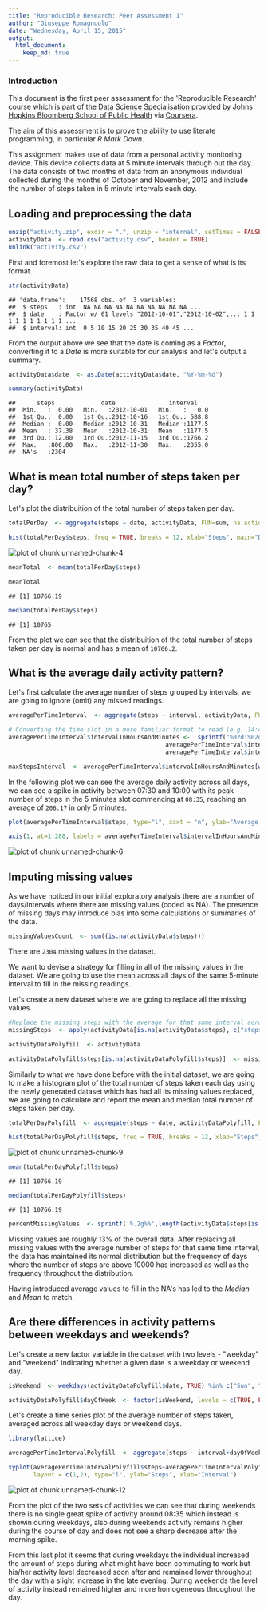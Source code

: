 ```yaml
---
title: "Reproducible Research: Peer Assessment 1"
author: "Giuseppe Romagnuolo"
date: "Wednesday, April 15, 2015"
output: 
  html_document:
    keep_md: true
---
```


### Introduction

This document is the first peer assessment for the 'Reproducible Research' course which is part of the [Data Science Specialisation][dss] provided by [Johns Hopkins Bloomberg School of Public Health][jhsph] via [Coursera][co].

The aim of this assessment is to prove the ability to use literate programming, in particular *R Mark Down*.

This assignment makes use of data from a personal activity monitoring device. This device collects data at 5 minute intervals through out the day. The data consists of two months of data from an anonymous individual collected during the months of October and November, 2012 and include the number of steps taken in 5 minute intervals each day.

[dss]: https://www.coursera.org/specialization/jhudatascience/1
[jhsph]: http://www.jhsph.edu/
[co]: https://www.coursera.org/

## Loading and preprocessing the data


```r
unzip("activity.zip", exdir = ".", unzip = "internal", setTimes = FALSE) #unzips the file
activityData  <- read.csv("activity.csv", header = TRUE)
unlink("activity.csv")
```

First and foremost let's explore the raw data to get a sense of what is its format.


```r
str(activityData)
```

```
## 'data.frame':	17568 obs. of  3 variables:
##  $ steps   : int  NA NA NA NA NA NA NA NA NA NA ...
##  $ date    : Factor w/ 61 levels "2012-10-01","2012-10-02",..: 1 1 1 1 1 1 1 1 1 1 ...
##  $ interval: int  0 5 10 15 20 25 30 35 40 45 ...
```

From the output above we see that the date is coming as a *Factor*, converting it to a *Date* is more suitable for 
our analysis and let's output a summary.


```r
activityData$date  <- as.Date(activityData$date, "%Y-%m-%d")

summary(activityData) 
```

```
##      steps             date               interval     
##  Min.   :  0.00   Min.   :2012-10-01   Min.   :   0.0  
##  1st Qu.:  0.00   1st Qu.:2012-10-16   1st Qu.: 588.8  
##  Median :  0.00   Median :2012-10-31   Median :1177.5  
##  Mean   : 37.38   Mean   :2012-10-31   Mean   :1177.5  
##  3rd Qu.: 12.00   3rd Qu.:2012-11-15   3rd Qu.:1766.2  
##  Max.   :806.00   Max.   :2012-11-30   Max.   :2355.0  
##  NA's   :2304
```


## What is mean total number of steps taken per day?

Let's plot the distribuition of the total number of steps taken per day.


```r
totalPerDay  <- aggregate(steps ~ date, activityData, FUN=sum, na.action = na.omit)

hist(totalPerDay$steps, freq = TRUE, breaks = 12, xlab="Steps", main="Distribution of total steps taken per day (na omitted)")
```

![plot of chunk unnamed-chunk-4](figure/unnamed-chunk-4-1.png) 

```r
meanTotal  <- mean(totalPerDay$steps)

meanTotal
```

```
## [1] 10766.19
```

```r
median(totalPerDay$steps)
```

```
## [1] 10765
```

From the plot we can see that the distribuition of the total number of steps taken per day is normal and has a mean of ``10766.2``.


## What is the average daily activity pattern?

Let's first calculate the average number of steps grouped by intervals, we are going to ignore (omit) any missed readings.


```r
averagePerTimeInterval  <- aggregate(steps ~ interval, activityData, FUN=mean, na.action = na.omit)

# Converting the time slot in a more familiar format to read (e.g. 14:45 as opposed to 1445)
averagePerTimeInterval$intervalInHoursAndMinutes <-  sprintf("%02d:%02d", 
                                            averagePerTimeInterval$interval%/%100, 
                                            averagePerTimeInterval$interval%%100) 

maxStepsInterval  <- averagePerTimeInterval$intervalInHoursAndMinutes[which(averagePerTimeInterval$steps == max(averagePerTimeInterval$steps))]
```


In the following plot we can see the average daily activity across all days, we can see a spike in activity between 07:30 and 10:00 with its peak number of steps in the 5 minutes slot commencing at ``08:35``, reaching an average of ``206.17`` in only 5 minutes.




```r
plot(averagePerTimeInterval$steps, type="l", xaxt = "n", ylab="Average Steps", xlab="Time of day", main = "Average daily activity pattern")

axis(1, at=1:288, labels = averagePerTimeInterval$intervalInHoursAndMinutes)
```

![plot of chunk unnamed-chunk-6](figure/unnamed-chunk-6-1.png) 


## Imputing missing values

As we have noticed in our initial exploratory analysis there are a number of days/intervals where there are missing values (coded as NA). The presence of missing days may introduce bias into some calculations or summaries of the data.


```r
missingValuesCount  <- sum((is.na(activityData$steps)))
```

There are ``2304`` missing values in the dataset.

We want to devise a strategy for filling in all of the missing values in the dataset. We are going to use the mean across all days of the same 5-minute interval to fill in the missing readings.

Let's create a new dataset where we are going to replace all the missing values.


```r
#Replace the missing steps with the average for that same interval across all days
missingSteps  <- apply(activityData[is.na(activityData$steps), c("steps", "interval")],1, function(x){averagePerTimeInterval$steps[averagePerTimeInterval$interval ==x[2]]})

activityDataPolyfill  <- activityData

activityDataPolyfill$steps[is.na(activityDataPolyfill$steps)]  <- missingSteps
```

Similarly to what we have done before with the initial dataset, we are going to make a histogram plot of the total number of steps taken each day using the newly generated dataset which has had all its missing values replaced, we are going to calculate and report the mean and median total number of steps taken per day. 


```r
totalPerDayPolyfill  <- aggregate(steps ~ date, activityDataPolyfill, FUN=sum)

hist(totalPerDayPolyfill$steps, freq = TRUE, breaks = 12, xlab="Steps", main="Distribution of total steps taken per day (na replaced)")
```

![plot of chunk unnamed-chunk-9](figure/unnamed-chunk-9-1.png) 

```r
mean(totalPerDayPolyfill$steps)
```

```
## [1] 10766.19
```

```r
median(totalPerDayPolyfill$steps)
```

```
## [1] 10766.19
```


```r
percentMissingValues  <- sprintf('%.2g%%',length(activityData$steps[is.na(activityData$steps)]) / length(activityData$steps) * 100)
```

Missing values are roughly 13% of the overall data. After replacing all missing values with the average number of steps for that same time interval, the data has maintained its normal distribution but the frequency of days where the number of steps are above 10000 has increased as well as the frequency throughout the distribution.

Having introduced average values to fill in the NA's has led to the *Median* and *Mean* to match.

## Are there differences in activity patterns between weekdays and weekends?

Let's create a new factor variable in the dataset with two levels - "weekday" and "weekend" indicating whether a given date is a weekday or weekend day.


```r
isWeekend  <- weekdays(activityDataPolyfill$date, TRUE) %in% c("Sun", "Sat")

activityDataPolyfill$dayOfWeek  <- factor(isWeekend, levels = c(TRUE, FALSE), labels = c("weekend", "weekday"))
```

Let's create a time series plot of the average number of steps taken, averaged across all weekday days or weekend days. 


```r
library(lattice)

averagePerTimeIntervalPolyfill  <- aggregate(steps ~ interval+dayOfWeek, activityDataPolyfill, FUN=mean)

xyplot(averagePerTimeIntervalPolyfill$steps~averagePerTimeIntervalPolyfill$interval|averagePerTimeIntervalPolyfill$dayOfWeek, 
       layout = c(1,2), type="l", ylab="Steps", xlab="Interval")
```

![plot of chunk unnamed-chunk-12](figure/unnamed-chunk-12-1.png) 

From the plot of the two sets of activities we can see that during weekends there is no single great spike of activity around 08:35 which instead is showin during weekdays, also during weekends activity remains higher during the course of day and does not see a sharp decrease after the morning spike.

From this last plot it seems that during weekdays the individual increased the amount of steps during what might have been commuting to work but his/her activity level decreased soon after and remained lower throughout the day with a slight increase in the late evening. During weekends the level of activity instead remained higher and more homogeneous throughout the day.

